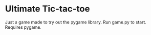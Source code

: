 Ultimate Tic-tac-toe
====================

Just a game made to try out the pygame library. Run game.py to start. Requires pygame.